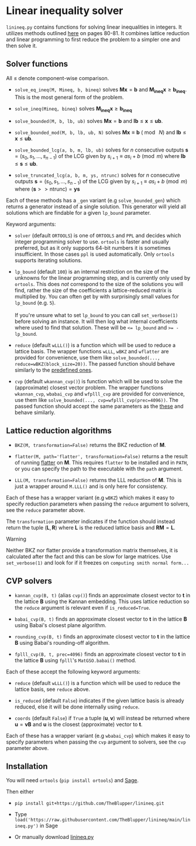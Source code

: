 # Linear inequality solver

`linineq.py` contains functions for solving linear inequalities in integers. It utilizes methods outlined [here](https://library.wolfram.com/infocenter/Books/8502/AdvancedAlgebra.pdf) on pages 80-81. It combines lattice reduction and linear programming to first reduce the problem to a simpler one and then solve it.

## Solver functions
All $\le$ denote component-wise comparison.

 - `solve_eq_ineq(M, Mineq, b, bineq)` solves $\mathbf{Mx} = \mathbf{b}$ and $\mathbf{M_{ineq}x} \ge \mathbf{b_{ineq}}$. This is the most general form of the problem.

 - `solve_ineq(Mineq, bineq)` solves $\mathbf{M_{ineq}x} \ge \mathbf{b_{ineq}}$

 - `solve_bounded(M, b, lb, ub)` solves $\mathbf{Mx} = \mathbf{b}$ and $\mathbf{lb} \le \mathbf{x} \le \mathbf{ub}$.

 - `solve_bounded_mod(M, b, lb, ub, N)` solves $\mathbf{Mx} \equiv \mathbf{b}\ (\bmod{\ N})$ and $\mathbf{lb} \le \mathbf{x} \le \mathbf{ub}$.

 - `solve_bounded_lcg(a, b, m, lb, ub)` solves for $n$ consecutive outputs $\mathbf{s}=(s_0, s_1, ..., s_{n-1})$ of the LCG given by $s_{i+1} \equiv a s_i + b \pmod{m}$ where $\mathbf{lb} \le \mathbf{s} \le \mathbf{ub}$.

 - `solve_truncated_lcg(a, b, m, ys, ntrunc)` solves for $n$ consecutive outputs $\mathbf{s}=(s_0, s_1, ..., s_{n-1})$ of the LCG given by $s_{i+1} \equiv a s_i + b \pmod{m}$ where $(\mathbf{s}>>\mathrm{ntrunc}) = \mathbf{ys}$

Each of these methods has a `_gen` variant (e.g `solve_bounded_gen`) which returns a generator instead of a single solution. This generator will yield all solutions which are findable for a given `lp_bound` parameter.

Keyword arguments:

 - `solver` (default `ORTOOLS`) is one of `ORTOOLS` and `PPL` and decides which integer programming solver to use. `ortools` is faster and usually preferred, but as it only supports 64-bit numbers it is sometimes insufficient. In those cases `ppl` is used automatically. Only `ortools` supports iterating solutions.

 - `lp_bound` (default `100`) is an internal restriction on the size of the unknowns for the linear programming step, and is currently only used by `ortools`. This does *not* correspond to the size of the solutions you will find, rather the size of the coefficients a lattice-reduced matrix is multiplied by. You can often get by with surprisingly small values for `lp_bound` (e.g. `5`).<br><br>
 If you're unsure what to set `lp_bound` to you can call `set_verbose(1)` before solving an instance. It will then log what internal coefficients where used to find that solution. These will be `<= lp_bound` and `>= -lp_bound`.

 - `reduce` (default `wLLL()`) is a function which will be used to reduce a lattice basis. The wrapper functions `wLLL`, `wBKZ` and `wflatter` are provided for convenience, use them like `solve_bounded(..., reduce=wBKZ(block_size=20))`. The passed function should behave similarly to the [predefined ones](#lattice-reduction-algorithms).

 - `cvp` (default `wkannan_cvp()`) is function which will be used to solve the (approximate) closest vector problem. The wrapper functions `wkannan_cvp`, `wbabai_cvp` and `wfplll_cvp` are provided for convenience, use them like `solve_bounded(..., cvp=wfplll_cvp(prec=4096))`. The passed function should accept the same parameters as the [these](#cvp-solvers) and behave similarly.

## Lattice reduction algorithms
 - `BKZ(M, transformation=False)` returns the BKZ reduction of $\mathbf{M}$.

 - `flatter(M, path='flatter', transformation=False)` returns a the result of running [flatter](https://github.com/keeganryan/flatter) on $\mathbf{M}$. This requires `flatter` to be installed and in `PATH`, or you can specify the path to the executable with the `path` argument.

 - `LLL(M, transformation=False)` returns the LLL reduction of $\mathbf{M}$. This is just a wrapper around `M.LLL()` and is only here for consistency.

Each of these has a wrapper variant (e.g `wBKZ`) which makes it easy to specify reduction parameters when passing the `reduce` argument to solvers, see the `reduce` parameter above.

The `transformation` parameter indicates if the function should instead return the tuple $(\mathbf{L}, \mathbf{R})$ where $\mathbf{L}$ is the reduced lattice basis and $\mathbf{R M} = \mathbf{L}$.

> [!WARNING]  
> Neither BKZ nor flatter provide a transformation matrix themselves, it is calculated after the fact and this can be slow for large matrices. Use `set_verbose(1)` and look for if it freezes on `computing smith normal form...`

## CVP solvers
 - `kannan_cvp(B, t)` (alias `cvp()`) finds an approximate closest vector to $\mathbf{t}$ in the lattice $\mathbf{B}$ using the Kannan embedding. This uses lattice reduction so the `reduce` argument is relevant even if `is_reduced=True`.

 - `babai_cvp(B, t)` finds an approximate closest vector to $\mathbf{t}$ in the lattice $\mathbf{B}$ using Babai's closest plane algorithm.

 - `rounding_cvp(B, t)` finds an approximate closest vector to $\mathbf{t}$ in the lattice $\mathbf{B}$ using Babai's rounding-off algorithm.

 - `fplll_cvp(B, t, prec=4096)` finds an approximate closest vector to $\mathbf{t}$ in the lattice $\mathbf{B}$ using `fplll`'s `MatGSO.babai()` method.

Each of these accept the following keyword arguments:
 - `reduce` (default `wLLL()`) is a function which will be used to reduce the lattice basis, see `reduce` above.

 - `is_reduced` (default `False`) indicates if the given lattice basis is already reduced, else it will be done internally using `reduce`.

 - `coords` (default `False`) if `True` a tuple $(\mathbf{u}, \mathbf{v})$ will instead be returned where $\mathbf{u} = \mathbf{v B}$ and $\mathbf{u}$ is the closest (approximate) vector to $\mathbf{t}$.

Each of these has a wrapper variant (e.g `wbabai_cvp`) which makes it easy to specify parameters when passing the `cvp` argument to solvers, see the `cvp` parameter above.


## Installation
You will need `ortools` (`pip install ortools`) and [Sage](https://doc.sagemath.org/html/en/installation/index.html).

Then either
 - `pip install git+https://github.com/TheBlupper/linineq.git`

 - Type `load('https://raw.githubusercontent.com/TheBlupper/linineq/main/linineq.py')` in Sage

 - Or manually download [linineq.py](./linineq.py)
